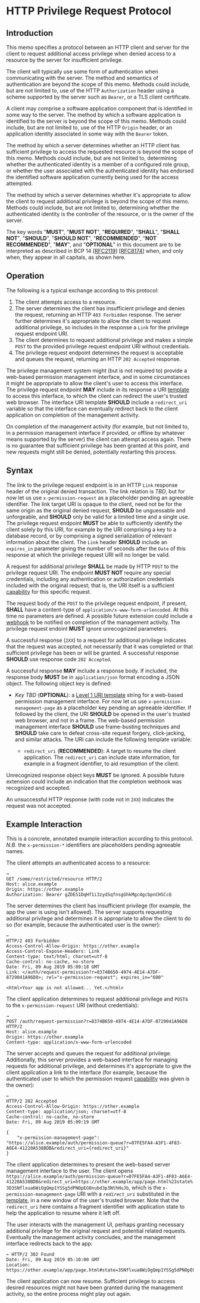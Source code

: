 HTTP Privilege Request Protocol
===============================

Introduction
------------
This memo specifies a protocol between an HTTP client and server for the
client to request additional access privilege when denied access to a resource
by the server for insufficient privilege.

The client will typically use some form of authentication when communicating
with the server. The method and semantics of authentication are beyond the
scope of this memo. Methods could include, but are not limited to, use of the
HTTP `Authorization` header using a scheme supported by the server such as
`Bearer`, or a TLS client certificate.

A client may comprise a software application component that is identified in
some way to the server. The method by which a software application is identified
to the server is beyond the scope of this memo. Methods could include, but
are not limited to, use of the HTTP `Origin` header, or an application identity
associated in some way with the `Bearer` token.

The method by which a server determines whether an HTTP client has sufficient
privilege to access the requested resource is beyond the scope of this memo.
Methods could include, but are not limited to, determining whether the
authenticated identity is a member of a configured role group, or whether the
user associated with the authenticated identity has endorsed the identified
software application currently being used for the access attempted.

The method by which a server determines whether it's appropriate to allow the
client to request additional privilege is beyond the scope of this memo.
Methods could include, but are not limited to, determining whether the
authenticated identity is the controller of the resource, or is the owner of
the server.

The key words "**MUST**", "**MUST NOT**", "**REQUIRED**", "**SHALL**", "**SHALL
NOT**", "**SHOULD**", "**SHOULD NOT**", "**RECOMMENDED**", "**NOT RECOMMENDED**",
"**MAY**", and "**OPTIONAL**" in this document are to be interpreted as
described in BCP 14 \[[RFC2119][]\] \[[RFC8174][]\] when, and only when, they
appear in all capitals, as shown here.

Operation
---------
The following is a typical exchange according to this protocol:

1. The client attempts access to a resource.
2. The server determines the client has insufficient privilege and denies the
   request, returning an HTTP `403 Forbidden` response. The server further
   determines it's appropriate to allow the client to request additional
   privilege, so includes in the response a `Link` for the privilege request
   endpoint URI.
3. The client determines to request additional privilege and makes a simple
   `POST` to the provided privilege request endpoint URI without credentials.
4. The privilege request endpoint determines the request is acceptable and
   queues the request, returning an HTTP `202 Accepted` response.

The privilege management system might (but is not required to) provide a
web-based permission management interface, and in some circumstances it might
be appropriate to allow the client's user to access this interface. The
privilege request endpoint **MAY** include in its response a URI [template][RFC6570]
to access this interface, to which the client can redirect the user's trusted
web browser. The interface URI template **SHOULD** include a `redirect_uri`
variable so that the interface can eventually redirect back to the client
application on completion of the management activity.

On completion of the management activity (for example, but not limited to,
in a permission management interface if provided, or offline by whatever means
supported by the server) the client can attempt access again. There is no
guarantee that sufficient privilege has been granted at this point, and new
requests might still be denied, potentially restarting this process.

Syntax
------
The link to the privilege request endpoint is in an HTTP `Link` response
header of the original denied transaction. The link relation is *TBD*, but for
now let us use `x-permission-request` as a placeholder pending an agreeable
identifier. The link target URI is opaque to the client, need not be for the
same origin as the original denied request, **SHOULD** be unguessable and
unforgeable, and **SHOULD** only be valid for a limited time and a single
use.  The privilege request endpoint **MUST** be able to sufficiently identify
the client solely by this URI, for example by the URI comprising a key to a
database record, or by comprising a signed serialization of relevant information
about the client.  The `Link` header **SHOULD** include an `expires_in`
parameter giving the number of seconds after the `Date` of this response at
which the privilege request URI will no longer be valid.

A request for additional privilege **SHALL** be made by HTTP `POST` to the
privilege request URI. The endpoint **MUST NOT** require any special credentials,
including any authentication or authorization credentials included with the
original request; that is, the URI itself is a sufficient [capability][]
for this specific request.

The request body of the `POST` to the privilege request endpoint, if present,
**SHALL** have a content-type of `application/x-www-form-urlencoded`. At this
time no parameters are defined. A possible future extension could include a
[webhook][] to be notified on completion of the management activity. The
privilege request endoint **MUST** ignore unrecognized parameters.

A successful response (`2XX`) to a request for additional privilege indicates
that the request was accepted, not necessarily that it was completed or that
sufficient privilege has been or will be granted. A successful response
**SHOULD** use response code `202 Accepted`.

A successful response **MAY** include a response body. If included, the
response body **MUST** be in `application/json` format encoding a JSON
object. The following object key is defined:

* *Key TBD* (**OPTIONAL**): a [Level 1 URI template][RFC6570] string for a web-based
  permission management interface. For now let us use `x-permission-management-page`
  as a placeholder key pending an agreeable identifier.  If followed by the
  client, the URI **SHOULD** be opened in the user's trusted web browser, and not
  in a frame. The web-based permission management interface **SHOULD** use
  frame-busting techniques and **SHOULD** take care to defeat cross-site
  request forgery, click-jacking, and similar attacks.  The URI can include
  the following template variable:

  * `redirect_uri` (**RECOMMENDED**): A target to resume the client application.
    The `redirect_uri` can include state information, for example in a fragment
    identifier, to aid resumption of the client.

Unrecognized response object keys **MUST** be ignored.  A possible future
extension could include an indication that the completion webhook was recognized
and accepted.

An unsuccessful HTTP response (with code not in `2XX`) indicates the request
was not accepted.

Example Interaction
-------------------
This is a concrete, annotated example interaction according to this protocol.
*N.B.* the `x-permission-*` identifiers are placeholders pending agreeable names.

The client attempts an authenticated access to a resource:

    →
    GET /some/restricted/resource HTTP/2
    Host: alice.example
    Origin: https://other.example
    Authorization: Bearer gZDES1DqHf1i3zydSqfnsgGhkMgc4gcbpnCHSCcQ

The server determines the client has insufficient privilege (for example, the
app the user is using isn't allowed). The server supports requesting additional
privilege and determines it is appropriate to allow the client to do so (for
example, because the authenticated user is the owner):

    ←
    HTTP/2 403 Forbidden
    Access-Control-Allow-Origin: https://other.example
    Access-Control-Expose-Headers: Link
    Content-type: text/html; charset=utf-8
    Cache-control: no-cache, no-store
    Date: Fri, 09 Aug 2019 05:09:18 GMT
    Link: </auth/request-permission?r=8374B650-4974-4E14-A7DF-8729041A96D8>; rel="x-permission-request"; expires_in="600"
    
    <html>Your app is not allowed... Yet.</html>
    
The client application determines to request additional privilege and `POST`s
to the `x-permission-request` URI (without credentials):

    →
    POST /auth/request-permission?r=8374B650-4974-4E14-A7DF-8729041A96D8 HTTP/2
    Host: alice.example
    Origin: https://other.example
    Content-type: application/x-www-form-urlencoded

The server accepts and queues the request for additional privilege. Additionally,
this server provides a web-based interface for managing requests for additional
privilege, and determines it's appropriate to give the client application a
link to the interface (for example, because the authenticated user to which
the permission request [capability][] was given is the owner):

    ←
    HTTP/2 202 Accepted
    Access-Control-Allow-Origin: https://other.example
    Content-type: application/json; charset=utf-8
    Cache-control: no-cache, no-store
    Date: Fri, 09 Aug 2019 05:09:19 GMT
    
    {
        "x-permission-management-page": "https://alice.example/auth/permission-queue?r=07FE5FA4-A3F1-4F83-A6E4-41220A538BDB&redirect_uri={redirect_uri}"
    }
    
The client application determines to present the web-based server management
interface to the user. The client opens
`https://alice.example/auth/permission-queue?r=07FE5FA4-A3F1-4F83-A6E4-41220A538BDB&redirect_uri=https://other.example/app/page.html%23state%3D3SNflxua6WiOgQmp1YSSg5dPNOpEG0nubd3p3NthHuJb`,
which is the `x-permission-management-page` URI with a *`redirect_uri`*
substituted in the [template][RFC6570], in a new window of the user's trusted
browser. Note that the `redirect_uri` here contains a fragment identifier
with application state to help the application to resume where it left off.

The user interacts with the management UI, perhaps granting necessary additional
privilege for the original request and potential related requests. Eventually
the management activity concludes, and the management interface redirects
back to the app:

    ← HTTP/2 302 Found
    Date: Fri, 09 Aug 2019 05:10:00 GMT
    Location: https://other.example/app/page.html#state=3SNflxua6WiOgQmp1YSSg5dPNOpEG0nubd3p3NthHuJb

The client application can now resume. Sufficient privilege to access desired
resources might not have been granted during the management activity, so the
entire process might play out again.


  [RFC2119]:          https://tools.ietf.org/html/rfc2119
  [RFC6570]:          https://tools.ietf.org/html/rfc6570
  [RFC8174]:          https://tools.ietf.org/html/rfc8174
  [capability]:       https://en.wikipedia.org/wiki/Capability-based_security
  [webhook]:          https://en.wikipedia.org/wiki/Webhook
